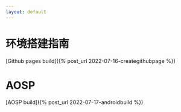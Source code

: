 ```yaml
---
layout: default
---
```


# 环境搭建指南
[Github pages build]({% post_url 2022-07-16-creategithubpage %})

# AOSP
[AOSP build]({% post_url 2022-07-17-androidbuild %})
